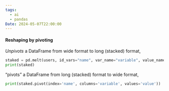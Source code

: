 ```yaml
---
tags:
  - ai
  - pandas
Date: 2024-05-07T22:00:00
---
```


#### Reshaping by pivoting

*Unpivots* a DataFrame from wide format to long (stacked) format,
```python
staked = pd.melt(users, id_vars="name", var_name="variable", value_name="value")
print(staked)
```

“pivots” a DataFrame from long (stacked) format to wide format,
```python
print(staked.pivot(index='name', columns='variable', values='value'))
```
